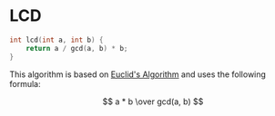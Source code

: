# LCD
```cpp
int lcd(int a, int b) {
    return a / gcd(a, b) * b;
}
```
This algorithm is based on [Euclid's Algorithm](https://en.wikipedia.org/wiki/Euclidean_algorithm)
and uses the following formula:<br>

$$ a * b \over gcd(a, b) $$

